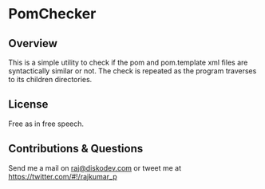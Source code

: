 # PomChecker

## Overview
This is a simple utility to check if the pom and pom.template xml files are syntactically similar or not. The check is repeated as the program traverses to its children directories.

## License
Free as in free speech.

## Contributions & Questions
Send me a mail on <raj@diskodev.com> or tweet me at <https://twitter.com/#!/rajkumar_p>
